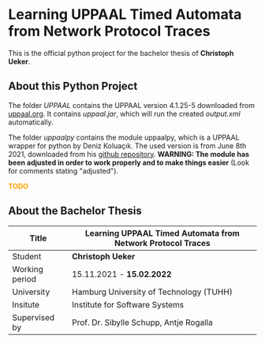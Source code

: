 # Learning UPPAAL Timed Automata from Network Protocol Traces
This is the official python project for the bachelor thesis of **Christoph Ueker**.

## About this Python Project
The folder *UPPAAL* contains the UPPAAL version 4.1.25-5 downloaded from [uppaal.org](https://uppaal.org/downloads/).
It contains *uppaal.jar*, which will run the created _output.xml_ automatically.

The folder _uppaalpy_ contains the module uppaalpy, which is a UPPAAL wrapper for python by Deniz Koluaçık.
The used version is from June 8th 2021, downloaded from his [github repository](https://github.com/koluacik/uppaal-py).
**WARNING: The module has been adjusted in order to work properly and to make things easier**
(Look for comments stating "adjusted").

<span style="color:orange">**TODO**</span>

## About the Bachelor Thesis
| Title | Learning UPPAAL Timed Automata from Network Protocol Traces
| --- | --- |
| Student | **Christoph Ueker**
| Working period | 15.11.2021 - **15.02.2022**
| University | Hamburg University of Technology (TUHH)
| Insitute | Institute for Software Systems
| Supervised by | Prof. Dr. Sibylle Schupp, Antje Rogalla
